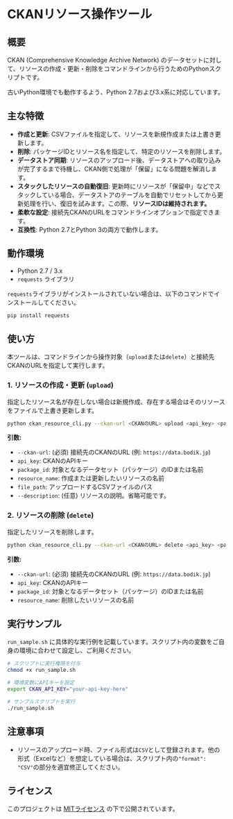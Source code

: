 # CKANリソース操作ツール

## 概要

CKAN (Comprehensive Knowledge Archive Network) のデータセットに対して、リソースの作成・更新・削除をコマンドラインから行うためのPythonスクリプトです。

古いPython環境でも動作するよう、Python 2.7および3.x系に対応しています。

## 主な特徴

- **作成と更新**: CSVファイルを指定して、リソースを新規作成または上書き更新します。
- **削除**: パッケージIDとリソース名を指定して、特定のリソースを削除します。
- **データストア同期**: リソースのアップロード後、データストアへの取り込みが完了するまで待機し、CKAN側で処理が「保留」になる問題を解消します。
- **スタックしたリソースの自動復旧**: 更新時にリソースが「保留中」などでスタックしている場合、データストアのテーブルを自動でリセットしてから更新処理を行い、復旧を試みます。この際、**リソースIDは維持されます。**
- **柔軟な設定**: 接続先CKANのURLをコマンドラインオプションで指定できます。
- **互換性**: Python 2.7とPython 3の両方で動作します。

## 動作環境

- Python 2.7 / 3.x
- `requests` ライブラリ

`requests`ライブラリがインストールされていない場合は、以下のコマンドでインストールしてください。
```bash
pip install requests
```

## 使い方

本ツールは、コマンドラインから操作対象（`upload`または`delete`）と接続先CKANのURLを指定して実行します。

### 1. リソースの作成・更新 (`upload`)

指定したリソース名が存在しない場合は新規作成、存在する場合はそのリソースをファイルで上書き更新します。

```bash
python ckan_resource_cli.py --ckan-url <CKANのURL> upload <api_key> <package_id> <resource_name> <file_path> [--description <説明>]
```

**引数:**
- `--ckan-url`: (必須) 接続先のCKANのURL (例: `https://data.bodik.jp`)
- `api_key`: CKANのAPIキー
- `package_id`: 対象となるデータセット（パッケージ）のIDまたは名前
- `resource_name`: 作成または更新したいリソースの名前
- `file_path`: アップロードするCSVファイルのパス
- `--description`: (任意) リソースの説明。省略可能です。

### 2. リソースの削除 (`delete`)

指定したリソースを削除します。

```bash
python ckan_resource_cli.py --ckan-url <CKANのURL> delete <api_key> <package_id> <resource_name>
```

**引数:**
- `--ckan-url`: (必須) 接続先のCKANのURL (例: `https://data.bodik.jp`)
- `api_key`: CKANのAPIキー
- `package_id`: 対象となるデータセット（パッケージ）のIDまたは名前
- `resource_name`: 削除したいリソースの名前

## 実行サンプル

`run_sample.sh` に具体的な実行例を記載しています。スクリプト内の変数をご自身の環境に合わせて設定し、ご利用ください。

```bash
# スクリプトに実行権限を付与
chmod +x run_sample.sh

# 環境変数にAPIキーを設定
export CKAN_API_KEY="your-api-key-here"

# サンプルスクリプトを実行
./run_sample.sh
```

## 注意事項

- リソースのアップロード時、ファイル形式は`CSV`として登録されます。他の形式（Excelなど）を想定している場合は、スクリプト内の`"format": "CSV"`の部分を適宜修正してください。

## ライセンス

このプロジェクトは [MITライセンス](LICENSE) の下で公開されています。
